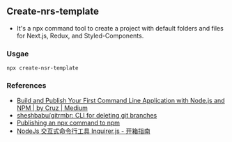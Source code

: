 ## Create-nrs-template
* It's a npx command tool to create a project with default folders and files for Next.js, Redux, and Styled-Components.

### Usgae
```
npx create-nsr-template
```

### References
* [Build and Publish Your First Command Line Application with Node.js and NPM | by Cruz | Medium](https://medium.com/@cruzw/build-and-publish-your-first-command-line-application-with-npm-6192f4044779)
* [sheshbabu/gitrmbr: CLI for deleting git branches](https://github.com/sheshbabu/gitrmbr)
* [Publishing an npx command to npm](http://www.sheshbabu.com/posts/publishing-npx-command-to-npm/)
* [NodeJs 交互式命令行工具 Inquirer.js - 开箱指南](https://juejin.cn/post/6844903480700698638)